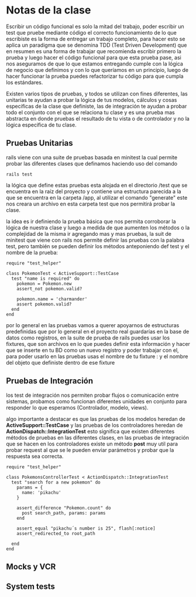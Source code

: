 
# Notas de la clase

Escribir un código funcional es solo la mitad del trabajo, poder escribir un test que pruebe mediante código el correcto funcionamiento de lo que escribiste es la forma de entregar un trabajo completo, para hacer esto se aplica un paradigma que se denomina TDD (Test Driven Development) que en resumen es una forma de trabajar que recomienda escribir primero la prueba y luego hacer el código funcional para que esta prueba pase, asi nos aseguramos de que lo que estamos entregando cumple con la lógica de negocio que definimos y con lo que queríamos en un principio, luego de hacer funcionar la prueba puedes refactorizar tu código para que cumpla los estándares.

Existen varios tipos de pruebas, y todos se utilizan con fines diferentes, las unitarias te ayudan a probar la lógica de tus modelos, cálculos y cosas especificas de la clase que definiste, las de integración te ayudan a probar todo el conjunto con el que se relaciona tu clase y es una prueba mas abstracta en donde pruebas el resultado de tu vista o de controlador y no la lógica especifica de tu clase.

## Pruebas Unitarias
rails viene con una suite de pruebas basada en minitest la cual permite probar las diferentes clases que definamos haciendo uso del comando 

` rails test `

la lógica que define estas pruebas esta alojada en el directorio /test que se encuentra en la raíz del proyecto y contiene una estructura parecida a la que se encuentra en la carpeta /app, al utilizar el comando "generate" este nos creara un archivo en esta carpeta test que nos permitirá probar la clase.

la idea es ir definiendo la prueba básica que nos permita corroborar la lógica de nuestra clase y luego a medida de que aumenten los métodos o la complejidad de la misma ir agregando mas y mas pruebas, la suit de minitest que viene con rails nos permite definir las pruebas con la palabra test, pero también se pueden definir los métodos anteponiendo def test y el nombre de la prueba:

``` [ruby]
require "test_helper"

class PokemonTest < ActiveSupport::TestCase
  test "name is required" do
    pokemon = Pokemon.new
    assert_not pokemon.valid?

    pokemon.name = 'charmander'
    assert pokemon.valid?
  end
end

```

por lo general en las pruebas vamos a querer apoyarnos de estructuras predefinidas que por lo general en el proyecto real guardarías en la base de datos como registros, en la suite de prueba de rails puedes usar los fixtures, que son archivos en lo que puedes definir esta información y hacer que se inserte en tu BD como un nuevo registro y poder trabajar con el, para poder usarlo en las pruebas usas el nombre de tu fixture : y el nombre del objeto que definiste dentro de ese fixture 


## Pruebas de Integración

los test de integración nos permiten probar flujos o comunicación entre sistemas, probamos como funcionan diferentes unidades en conjunto para responder lo que esperamos (Controlador, modelo, views).

algo importante a destacar es que las pruebas de los modelos heredan de **ActiveSupport::TestCase** y las pruebas de los controladores heredan de **ActionDispatch::IntegrationTest** esto significa que existen diferentes métodos de pruebas en las diferentes clases, en las pruebas de integración que se hacen en los controladores existe un método **post** muy util para probar request al que se le pueden enviar parámetros y probar que la respuesta sea correcta.

``` [ruby]
require "test_helper"

class PokemonsControllerTest < ActionDispatch::IntegrationTest
  test "search for a new pokemon" do
    params = {
      name: 'pikachu'
    }

    assert_difference "Pokemon.count" do
      post search_path, params: params
    end

    assert_equal "pikachu´s number is 25", flash[:notice]
    assert_redirected_to root_path

  end
end
```

## Mocks y VCR

## System tests
